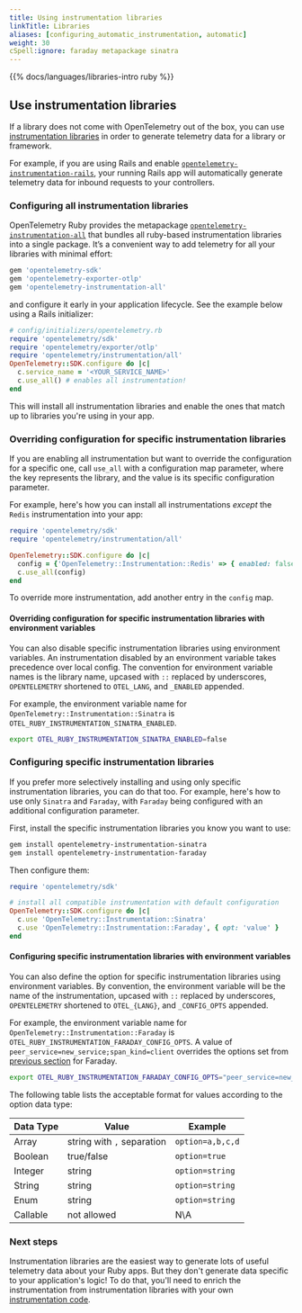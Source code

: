 ```yaml
---
title: Using instrumentation libraries
linkTitle: Libraries
aliases: [configuring_automatic_instrumentation, automatic]
weight: 30
cSpell:ignore: faraday metapackage sinatra
---
```


{{% docs/languages/libraries-intro ruby %}}

## Use instrumentation libraries

If a library does not come with OpenTelemetry out of the box, you can use
[instrumentation libraries](/docs/specs/otel/glossary/#instrumentation-library)
in order to generate telemetry data for a library or framework.

For example, if you are using Rails and enable
[`opentelemetry-instrumentation-rails`](https://rubygems.org/gems/opentelemetry-instrumentation-rails/),
your running Rails app will automatically generate telemetry data for inbound
requests to your controllers.

### Configuring all instrumentation libraries

OpenTelemetry Ruby provides the metapackage
[`opentelemetry-instrumentation-all`](https://rubygems.org/gems/opentelemetry-instrumentation-all)
that bundles all ruby-based instrumentation libraries into a single package.
It’s a convenient way to add telemetry for all your libraries with minimal
effort:

```sh
gem 'opentelemetry-sdk'
gem 'opentelemetry-exporter-otlp'
gem 'opentelemetry-instrumentation-all'
```

and configure it early in your application lifecycle. See the example below
using a Rails initializer:

```ruby
# config/initializers/opentelemetry.rb
require 'opentelemetry/sdk'
require 'opentelemetry/exporter/otlp'
require 'opentelemetry/instrumentation/all'
OpenTelemetry::SDK.configure do |c|
  c.service_name = '<YOUR_SERVICE_NAME>'
  c.use_all() # enables all instrumentation!
end
```

This will install all instrumentation libraries and enable the ones that match
up to libraries you're using in your app.

### Overriding configuration for specific instrumentation libraries

If you are enabling all instrumentation but want to override the configuration
for a specific one, call `use_all` with a configuration map parameter, where the
key represents the library, and the value is its specific configuration
parameter.

For example, here's how you can install all instrumentations _except_ the
`Redis` instrumentation into your app:

```ruby
require 'opentelemetry/sdk'
require 'opentelemetry/instrumentation/all'

OpenTelemetry::SDK.configure do |c|
  config = {'OpenTelemetry::Instrumentation::Redis' => { enabled: false }}
  c.use_all(config)
end
```

To override more instrumentation, add another entry in the `config` map.

#### Overriding configuration for specific instrumentation libraries with environment variables

You can also disable specific instrumentation libraries using environment
variables. An instrumentation disabled by an environment variable takes
precedence over local config. The convention for environment variable names is
the library name, upcased with `::` replaced by underscores, `OPENTELEMETRY`
shortened to `OTEL_LANG`, and `_ENABLED` appended.

For example, the environment variable name for
`OpenTelemetry::Instrumentation::Sinatra` is
`OTEL_RUBY_INSTRUMENTATION_SINATRA_ENABLED`.

```bash
export OTEL_RUBY_INSTRUMENTATION_SINATRA_ENABLED=false
```

### Configuring specific instrumentation libraries

If you prefer more selectively installing and using only specific
instrumentation libraries, you can do that too. For example, here's how to use
only `Sinatra` and `Faraday`, with `Faraday` being configured with an additional
configuration parameter.

First, install the specific instrumentation libraries you know you want to use:

```sh
gem install opentelemetry-instrumentation-sinatra
gem install opentelemetry-instrumentation-faraday
```

Then configure them:

```ruby
require 'opentelemetry/sdk'

# install all compatible instrumentation with default configuration
OpenTelemetry::SDK.configure do |c|
  c.use 'OpenTelemetry::Instrumentation::Sinatra'
  c.use 'OpenTelemetry::Instrumentation::Faraday', { opt: 'value' }
end
```

#### Configuring specific instrumentation libraries with environment variables

You can also define the option for specific instrumentation libraries using
environment variables. By convention, the environment variable will be the name
of the instrumentation, upcased with `::` replaced by underscores,
`OPENTELEMETRY` shortened to `OTEL_{LANG}`, and `_CONFIG_OPTS` appended.

For example, the environment variable name for
`OpenTelemetry::Instrumentation::Faraday` is
`OTEL_RUBY_INSTRUMENTATION_FARADAY_CONFIG_OPTS`. A value of
`peer_service=new_service;span_kind=client` overrides the options set from
[previous section](#configuring-specific-instrumentation-libraries) for Faraday.

```bash
export OTEL_RUBY_INSTRUMENTATION_FARADAY_CONFIG_OPTS="peer_service=new_service;span_kind=client"
```

The following table lists the acceptable format for values according to the
option data type:

| Data Type | Value                      | Example          |
| --------- | -------------------------- | ---------------- |
| Array     | string with `,` separation | `option=a,b,c,d` |
| Boolean   | true/false                 | `option=true`    |
| Integer   | string                     | `option=string`  |
| String    | string                     | `option=string`  |
| Enum      | string                     | `option=string`  |
| Callable  | not allowed                | N\A              |

### Next steps

Instrumentation libraries are the easiest way to generate lots of useful
telemetry data about your Ruby apps. But they don't generate data specific to
your application's logic! To do that, you'll need to enrich the instrumentation
from instrumentation libraries with your own
[instrumentation code](../instrumentation).
